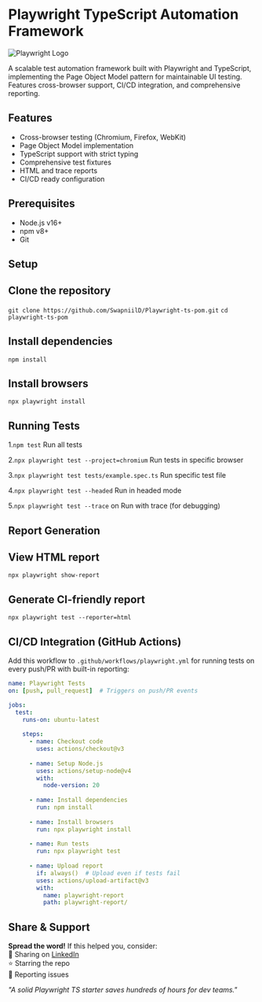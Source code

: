 # Playwright TypeScript Automation Framework

![Playwright Logo](https://playwright.dev/img/playwright-logo.svg)

A scalable test automation framework built with Playwright and TypeScript, implementing the Page Object Model pattern for maintainable UI testing. Features cross-browser support, CI/CD integration, and comprehensive reporting.

## Features

- Cross-browser testing (Chromium, Firefox, WebKit)
- Page Object Model implementation
- TypeScript support with strict typing
- Comprehensive test fixtures
- HTML and trace reports
- CI/CD ready configuration

## Prerequisites

- Node.js v16+
- npm v8+
- Git

## Setup

## Clone the repository
`git clone https://github.com/SwapniilD/Playwright-ts-pom.git`
`cd playwright-ts-pom`

## Install dependencies
`npm install`

## Install browsers
`npx playwright install`

## Running Tests
1.`npm test`	Run all tests

2.`npx playwright test --project=chromium`	Run tests in specific browser

3.`npx playwright test tests/example.spec.ts`	Run specific test file

4.`npx playwright test --headed`	Run in headed mode

5.`npx playwright test --trace` on	Run with trace (for debugging)

## Report Generation
## View HTML report
`npx playwright show-report`

## Generate CI-friendly report
`npx playwright test --reporter=html`

## CI/CD Integration (GitHub Actions)

Add this workflow to `.github/workflows/playwright.yml` for running tests on every push/PR with built-in reporting:

```yaml
name: Playwright Tests
on: [push, pull_request]  # Triggers on push/PR events

jobs:
  test:
    runs-on: ubuntu-latest
    
    steps:
      - name: Checkout code
        uses: actions/checkout@v3
        
      - name: Setup Node.js
        uses: actions/setup-node@v4
        with:
          node-version: 20
          
      - name: Install dependencies
        run: npm install
        
      - name: Install browsers
        run: npx playwright install
        
      - name: Run tests
        run: npx playwright test
        
      - name: Upload report
        if: always()  # Upload even if tests fail
        uses: actions/upload-artifact@v3
        with:
          name: playwright-report
          path: playwright-report/
```

## Share & Support

**Spread the word!** If this helped you, consider:  
🔗 Sharing on [LinkedIn](your-post-link)  
⭐ Starring the repo  
🐛 Reporting issues  

*"A solid Playwright TS starter saves hundreds of hours for dev teams."*  
